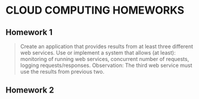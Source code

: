 # CLOUD COMPUTING HOMEWORKS

##  Homework **1**
 >Create an application that provides results from at least three different web
 >services. Use or implement a system that allows (at least): monitoring of running
 >web services, concurrent number of requests, logging requests/responses.
 >Observation: The third web service must use the results from previous two.
##  Homework **2**
